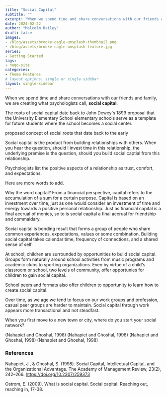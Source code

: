```yaml
---
title: "Social Capital"
subtitle: ""
excerpt: "When we spend time and share conversations with our friends and family, we are creating what psychologists call, social capital."
date: 2024-02-22
author: "Malcolm Railey"
draft: false
images:
- /blog/assets/brooke-cagle-unsplash-thumbnail.png
- /blog/assets/brooke-cagle-unsplash-feature.jpg
series:
- Getting Started
tags:
- hugo-site
categories:
- Theme Features
# layout options: single or single-sidebar
layout: single-sidebar
---
```


When we spend time and share conversations with our friends and family, we are creating what psychologists call, **social capital**.

The roots of social capital date back to John Dewey's 1899 proposal that the University Elementary School elementary schools serve as a template for future students where the school becomes a social center. 

proposed concept of social roots that date back to the early

Social capital is the product from building relationships with others. When you hear the question, should I invest time in this relationship, the underlying premise is the question, should you build social captial from this relationship.

Psychologists list the positive aspects of a relationship as trust, comfort, and expectations.

Here are more words to add.

Why the word capital? From a financial perspective, capital refers to the accumulation of a sum for a certain purpose. Capital is based on an investment over time, just as one would consider an investment of time and energy towards a positive personal relationship. Just as financial capital is a final accrual of monies, so to is social capital a final accrual for friendship and commaldary.

Social capital is bonding result that forms a group of people who share common experiences, expectations, values or some combination. Building social capital takes calendar time, frequency of connections, and a shared sense of self. 

At school, children are surrounded by opportunities to build social capital. Groups form naturally around school activities from music programs and academic clubs to sporting organizations. Even by virtue of a child's classroom or school, two levels of community, offer opportunies for children to gain social capital.

School peers and formats also offer children to opportunity to learn how to create social capital.

Over time, as we age we tend to focus on our work groups and profession, casual peer groups are harder to maintain. Social capital through work appears more transactional and not steadfast.

When you first move to a new town or city, where do you start your social network?

(Nahapiet and Ghoshal, 1998)
(Nahapiet and Ghoshal, 1998)
(Nahapiet and Ghoshal, 1998)
(Nahapiet and Ghoshal, 1998)

### References

Nahapiet, J., & Ghoshal, S. (1998). Social Capital, Intellectual Capital, and the Organizational Advantage. The Academy of Management Review, 23(2), 242–266. https://doi.org/10.2307/259373

Ostrom, E. (2009). What is social capital. Social capital: Reaching out, reaching in, 17-38.